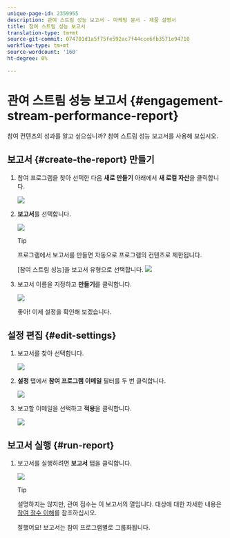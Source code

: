 ```yaml
---
unique-page-id: 2359955
description: 관여 스트림 성능 보고서 - 마케팅 문서 - 제품 설명서
title: 참여 스트림 성능 보고서
translation-type: tm+mt
source-git-commit: 074701d1a5f75fe592ac7f44cce6fb3571e94710
workflow-type: tm+mt
source-wordcount: '160'
ht-degree: 0%

---
```



# 관여 스트림 성능 보고서 {#engagement-stream-performance-report}

참여 컨텐츠의 성과를 알고 싶으십니까? 참여 스트림 성능 보고서를 사용해 보십시오.

## 보고서 {#create-the-report} 만들기

1. 참여 프로그램을 찾아 선택한 다음 **새로 만들기** 아래에서 **새 로컬 자산**&#x200B;을 클릭합니다.

   ![](assets/localassetnutring.jpg)

1. **보고서**&#x200B;를 선택합니다.

   ![](assets/image2014-9-15-18-3a23-3a59.png)

   >[!TIP]
   >
   >프로그램에서 보고서를 만들면 자동으로 프로그램의 컨텐츠로 제한됩니다.

   [참여 스트림 성능]을 보고서 유형으로 선택합니다.
   ![](assets/engagementreportchoose.png)

1. 보고서 이름을 지정하고 **만들기**&#x200B;를 클릭합니다.

   ![](assets/image2014-9-15-18-3a24-3a23.png)

   좋아! 이제 설정을 확인해 보겠습니다.

## 설정 편집 {#edit-settings}

1. 보고서를 찾아 선택합니다.

   ![](assets/engagementperformancereport.jpg)

1. **설정** 탭에서 **참여 프로그램 이메일** 필터를 두 번 클릭합니다.

   ![](assets/image2014-9-15-18-3a25-3a4.png)

1. 보고할 이메일을 선택하고 **적용**&#x200B;을 클릭합니다.

   ![](assets/engagementfilter.jpg)

## 보고서 실행 {#run-report}

1. 보고서를 실행하려면 **보고서** 탭을 클릭합니다.

   ![](assets/image2014-9-15-18-3a25-3a15.png)

   >[!TIP]
   >
   >설명하지는 않지만, 관여 점수는 이 보고서의 열입니다. 대상에 대한 자세한 내용은 [참여 점수 이해](/help/marketo/product-docs/email-marketing/drip-nurturing/reports-and-notifications/understanding-the-engagement-score.md)를 참조하십시오.

   잘했어요! 보고서는 참여 프로그램별로 그룹화됩니다.
